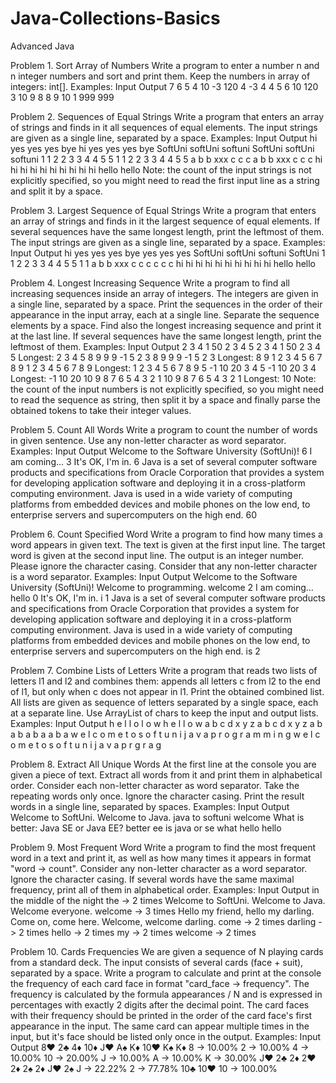 # Java-Collections-Basics
Advanced Java

Problem 1.	Sort Array of Numbers
Write a program to enter a number n and n integer numbers and sort and print them. Keep the numbers in array of integers: int[]. Examples:
Input	Output
7
6 5 4 10 -3 120 4	-3 4 4 5 6 10 120
3
10 9 8	8 9 10
1
999	999

Problem 2.	Sequences of Equal Strings
Write a program that enters an array of strings and finds in it all sequences of equal elements. The input strings are given as a single line, separated by a space. Examples:
Input	Output
hi yes yes yes bye	hi
yes yes yes
bye
SoftUni softUni softuni	SoftUni
softUni
softuni
1 1 2 2 3 3 4 4 5 5	1 1
2 2
3 3
4 4
5 5
a b b xxx c c c	a
b b
xxx
c c c
hi hi hi hi hi	hi hi hi hi hi
hello	hello
Note: the count of the input strings is not explicitly specified, so you might need to read the first input line as a string and split it by a space.

Problem 3.	Largest Sequence of Equal Strings
Write a program that enters an array of strings and finds in it the largest sequence of equal elements. If several sequences have the same longest length, print the leftmost of them. The input strings are given as a single line, separated by a space. Examples:
Input	Output
hi yes yes yes bye	yes yes yes
SoftUni softUni softuni	SoftUni
1 1 2 2 3 3 4 4 5 5	1 1
a b b xxx c c c	c c c
hi hi hi hi hi	hi hi hi hi hi
hello	hello

Problem 4.	Longest Increasing Sequence
Write a program to find all increasing sequences inside an array of integers. The integers are given in a single line, separated by a space. Print the sequences in the order of their appearance in the input array, each at a single line. Separate the sequence elements by a space. Find also the longest increasing sequence and print it at the last line. If several sequences have the same longest length, print the leftmost of them. Examples:
Input	Output
2 3 4 1 50 2 3 4 5	2 3 4
1 50
2 3 4 5
Longest: 2 3 4 5
8 9 9 9 -1 5 2 3	8 9
9
9
-1 5
2 3
Longest: 8 9
1 2 3 4 5 6 7 8 9	1 2 3 4 5 6 7 8 9
Longest: 1 2 3 4 5 6 7 8 9
5 -1 10 20 3 4	5
-1 10 20
3 4
Longest: -1 10 20
10 9 8 7 6 5 4 3 2 1	10
9
8
7
6
5
4
3
2
1
Longest: 10
Note: the count of the input numbers is not explicitly specified, so you might need to read the sequence as string, then split it by a space and finally parse the obtained tokens to take their integer values.

Problem 5.	Count All Words
Write a program to count the number of words in given sentence. Use any non-letter character as word separator.
Examples:
Input	Output
Welcome to the Software University (SoftUni)!	6
I am coming...	3
It's OK, I'm in.	6
Java is a set of several computer software products and specifications from Oracle Corporation that provides a system for developing application software and deploying it in a cross-platform computing environment. Java is used in a wide variety of computing platforms from embedded devices and mobile phones on the low end, to enterprise servers and supercomputers on the high end.	60

Problem 6.	Count Specified Word
Write a program to find how many times a word appears in given text. The text is given at the first input line. The target word is given at the second input line. The output is an integer number. Please ignore the character casing. Consider that any non-letter character is a word separator. Examples:
Input	Output
Welcome to the Software University (SoftUni)! Welcome to programming.
welcome	2
I am coming...
hello	0
It's OK, I'm in.
i	1
Java is a set of several computer software products and specifications from Oracle Corporation that provides a system for developing application software and deploying it in a cross-platform computing environment. Java is used in a wide variety of computing platforms from embedded devices and mobile phones on the low end, to enterprise servers and supercomputers on the high end.
is	2

Problem 7.	Combine Lists of Letters
Write a program that reads two lists of letters l1 and l2 and combines them: appends all letters c from l2 to the end of l1, but only when c does not appear in l1. Print the obtained combined list. All lists are given as sequence of letters separated by a single space, each at a separate line. Use ArrayList<Character> of chars to keep the input and output lists. Examples:
Input	Output
h e l l o
l o w	h e l l o w
a b c d
x y z	a b c d x y z
a b a
b a b a	a b a
w e l c o m e t o s o f t u n i
j a v a p r o g r a m m i n g	w e l c o m e t o s o f t u n i j a v a p r g r a g

Problem 8.	Extract All Unique Words
At the first line at the console you are given a piece of text. Extract all words from it and print them in alphabetical order. Consider each non-letter character as word separator. Take the repeating words only once. Ignore the character casing. Print the result words in a single line, separated by spaces. Examples:
Input	Output
Welcome to SoftUni. Welcome to Java.	java to softuni welcome
What is better: Java SE or Java EE?	better ее is java or se what 
hello	hello

Problem 9.	Most Frequent Word
Write a program to find the most frequent word in a text and print it, as well as how many times it appears in format "word -> count". Consider any non-letter character as a word separator. Ignore the character casing. If several words have the same maximal frequency, print all of them in alphabetical order. Examples:
Input	Output
in the middle of the night	the -> 2 times
Welcome to SoftUni. Welcome to Java. Welcome everyone.	welcome -> 3 times
Hello my friend, hello my darling. Come on, come here. Welcome, welcome darling.	come -> 2 times
darling -> 2 times
hello -> 2 times
my -> 2 times
welcome -> 2 times

Problem 10.	Cards Frequencies
We are given a sequence of N playing cards from a standard deck. The input consists of several cards (face + suit), separated by a space. Write a program to calculate and print at the console the frequency of each card face in format "card_face -> frequency". The frequency is calculated by the formula appearances / N and is expressed in percentages with exactly 2 digits after the decimal point. The card faces with their frequency should be printed in the order of the card face's first appearance in the input. The same card can appear multiple times in the input, but it's face should be listed only once in the output. Examples:
Input	Output
8♥ 2♣ 4♦ 10♦ J♥ A♠ K♦ 10♥ K♠ K♦	8 -> 10.00%
2 -> 10.00%
4 -> 10.00%
10 -> 20.00%
J -> 10.00%
A -> 10.00%
K -> 30.00%
J♥ 2♣ 2♦ 2♥ 2♦ 2♠ 2♦ J♥ 2♠	J -> 22.22%
2 -> 77.78%
10♣ 10♥	10 -> 100.00%
